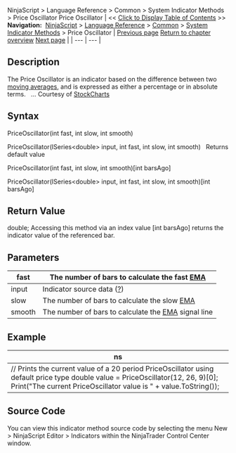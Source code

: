 ﻿
NinjaScript \> Language Reference \> Common \> System Indicator Methods \> Price Oscillator
Price Oscillator
| \<\< [Click to Display Table of Contents](price_oscillator.md) \>\> **Navigation:**     [NinjaScript](ninjascript-1.md) \> [Language Reference](language_reference_wip-1.md) \> [Common](common-1.md) \> [System Indicator Methods](indicators-1.md) \> Price Oscillator | [Previous page](polarized_fractal_efficiency_p-1.md) [Return to chapter overview](indicators-1.md) [Next page](prior_day_ohlc-1.md) |
| --- | --- |
## Description
The Price Oscillator is an indicator based on the difference between two [moving averages](moving_average_-_exponential_e-1.md), and is expressed as either a percentage or in absolute terms.
 
... Courtesy of [StockCharts](http://stockcharts.com/education/IndicatorAnalysis/indic_priceOscillator.md)

## Syntax
PriceOscillator(int fast, int slow, int smooth)  

PriceOscillator(ISeries\<double\> input, int fast, int slow, int smooth)
 
Returns default value  

PriceOscillator(int fast, int slow, int smooth)\[int barsAgo]  

PriceOscillator(ISeries\<double\> input, int fast, int slow, int smooth)\[int barsAgo]

## Return Value
double; Accessing this method via an index value \[int barsAgo] returns the indicator value of the referenced bar.

## Parameters
| fast | The number of bars to calculate the fast [EMA](moving_average_-_exponential_e-1.md) |
| --- | --- |
| input | Indicator source data ([?](valid_input_data_for_indicator-1.md)) |
| slow | The number of bars to calculate the slow [EMA](moving_average_-_exponential_e-1.md) |
| smooth | The number of bars to calculate the [EMA](moving_average_-_exponential_e-1.md) signal line |

## Example
| ns |
| --- |
| // Prints the current value of a 20 period PriceOscillator using default price type double value \= PriceOscillator(12, 26, 9)\[0]; Print("The current PriceOscillator value is " \+ value.ToString()); |

## Source Code
You can view this indicator method source code by selecting the menu New \> NinjaScript Editor \> Indicators within the NinjaTrader Control Center window.
